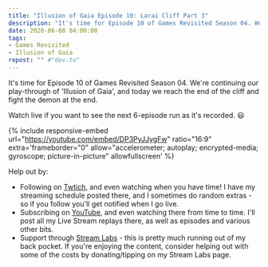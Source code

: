 ```yaml
---
title: "Illusion of Gaia Episode 10: Larai Cliff Part 3"
description: "It's time for Episode 10 of Games Revisited Season 04. We're continuing our play-through of 'Illusion of Gaia', and today we reach the end of the cliff and fight the demon at the end."
date: 2020-06-08 04:00:00
tags:
- Games Revisited
- Illusion of Gaia
repost: "" #"dev.to"
---
```


It's time for Episode 10 of Games Revisited Season 04. We're continuing our play-through of 'Illusion of Gaia', and today we reach the end of the cliff and fight the demon at the end.

Watch live if you want to see the next 6-episode run as it's recorded. :smiley:
<!--more-->

{% include responsive-embed url="https://youtube.com/embed/DP3PyJJygFw" ratio="16:9" extra='frameborder="0" allow="accelerometer; autoplay; encrypted-media; gyroscope; picture-in-picture" allowfullscreen' %}

Help out by:
 * Following on [Twtich](https://twitch.tv/AnonJr_Live), and even watching when you have time! I have my streaming schedule posted there, and I sometimes do random extras - so if you follow you'll get notified when I go live.
 * Subscribing on [YouTube](http://www.youtube.com/channel/UCXafqhKHbkSUIrq0LAuu0tw), and even watching there from time to time. I'll post all my Live Stream replays there, as well as episodes and various other bits.
 * Support through [Stream Labs](https://streamlabs.com/anonjr_live) - this is pretty much running out of my back pocket. If you're enjoying the content, consider helping out with some of the costs by donating/tipping on my Stream Labs page.